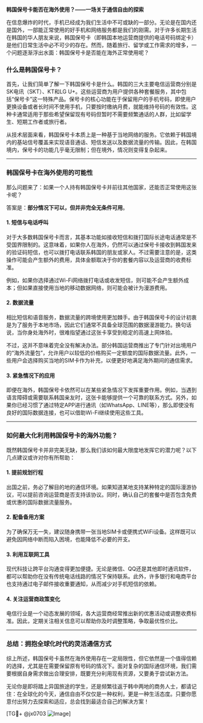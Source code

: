 **韩国保号卡能否在海外使用？——一场关于通信自由的探索**

在信息爆炸的时代，手机已经成为我们生活中不可或缺的一部分。无论是在国内还是国外，一部能正常使用的好手机和网络服务都是我们的刚需。对于许多长期生活在韩国的华人朋友来说，韩国保号卡（即韩国本地运营商提供的电话号码绑定卡）是他们日常生活中必不可少的存在。然而，随着旅行、留学或工作需求的增多，一个问题逐渐浮出水面：韩国保号卡是否能在海外正常使用呢？

### **什么是韩国保号卡？**
首先，让我们简单了解一下韩国保号卡是什么。韩国的三大主要电信运营商分别是SK电讯（SKT）、KT和LG U+。这些运营商为用户提供各种套餐服务，其中包括“保号卡”这一特殊产品。保号卡的核心功能在于保留用户的手机号码，即使用户更换设备或者长时间不使用手机，只要按时缴纳月费，就能维持号码的有效性。这种卡通常适用于那些希望保留现有号码但暂时不需要频繁通话的人群，比如留学生、短期工作者或旅行者。

从技术层面来看，韩国保号卡本质上是一种基于当地网络的服务。它依赖于韩国境内的基站信号覆盖来实现语音通话、短信发送以及数据流量的传输。因此，在韩国境内，保号卡的功能几乎毫无限制；但在境外，情况则变得复杂起来。

---

### **韩国保号卡在海外使用的可能性**
那么问题来了：如果一个人持有韩国保号卡并前往其他国家，还能否正常使用这张卡呢？

答案是：**部分情况下可以，但并非完全无条件可用**。

#### **1. 短信与电话呼叫**
对于大多数韩国保号卡而言，其基本功能如接收短信和拨打国际长途电话通常是不受国界限制的。这意味着，如果你人在海外，仍然可以通过保号卡接收到韩国发来的验证码短信，也可以拨打电话联系韩国的朋友或家人。不过需要注意的是，这类操作可能会产生额外的费用，具体金额取决于你的套餐内容以及运营商的收费标准。

例如，如果你选择通过Wi-Fi网络拨打电话或收发短信，则可能不会产生额外成本；但如果直接使用当地的移动数据网络，则可能会被计为漫游费用。

#### **2. 数据流量**
相比短信和语音服务，数据流量的跨境使用更加棘手。由于韩国保号卡的设计初衷是为了服务于本地市场，因此它们通常不具备全球范围的数据漫游能力。换句话说，当你身处海外时，很难指望通过这张卡享受到稳定的高速上网体验。

不过，这并不意味着完全没有解决办法。部分韩国运营商推出了专门针对出境用户的“海外流量包”，允许用户以较低的价格购买一定额度的国际数据流量。此外，一些用户会选择购买当地的SIM卡作为补充，以便更好地满足海外期间的通信需求。

#### **3. 紧急情况下的应用**
即便在海外，韩国保号卡依然可以在某些紧急情况下发挥重要作用。例如，当遇到语言障碍或需要联系韩国亲友时，这张卡能够提供一个可靠的联系方式。另外，如果你已经习惯了通过特定APP进行通讯（如WhatsApp、LINE等），那么即使没有良好的国际数据连接，也可以借助Wi-Fi继续使用这些工具。

---

### **如何最大化利用韩国保号卡的海外功能？**
既然韩国保号卡并非完美无缺，那么我们该如何最大限度地发挥它的潜力呢？以下几点建议或许对你有所帮助：

#### **1. 提前规划行程**
出国之前，务必了解目的地的通信环境。如果知道某地支持某种特定的国际漫游协议，可以提前咨询运营商是否支持该协议。同时，确认自己的套餐中是否包含免费或优惠的国际数据流量服务。

#### **2. 配备备用方案**
为了确保万无一失，建议随身携带一张当地SIM卡或便携式WiFi设备。这样既可以避免因网络中断而陷入困境，也能降低不必要的开支。

#### **3. 利用互联网工具**
现代科技让跨平台沟通变得更加便捷。无论是微信、QQ还是其他即时通讯软件，都可以帮助你在没有传统电话线路的情况下保持联系。此外，许多银行和电商平台也支持通过电子邮件接收重要通知，从而减少对手机短信的依赖。

#### **4. 关注运营商政策变化**
电信行业是一个动态发展的领域，各大运营商经常推出新的优惠活动或调整收费标准。因此，定期关注相关信息可以帮助你及时调整策略，争取最优性价比。

---

### **总结：拥抱全球化时代的灵活通信方式**
综上所述，韩国保号卡虽然在海外使用存在一定局限性，但它依然是一个值得信赖的选择，尤其是在需要保留原有号码的情况下。面对复杂的国际通信环境，我们需要根据自身需求做出合理安排，既要充分利用现有资源，又要勇于尝试新方法。

无论你是即将踏上异国旅途的学生，还是频繁往返于韩中两地的商务人士，都请记住：在全球化的今天，通信自由不仅仅是一种权利，更是一种生活态度。只要你愿意付出努力去探索和适应，总会找到最适合自己的解决方案！

[TG💪+ @jx0703 ![Image](https://github.com/user-attachments/assets/dbca1d08-cadb-493c-b0ec-ad6f7a83f270)]